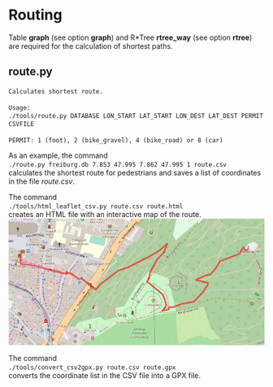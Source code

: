 # Routing

Table **graph** (see option **graph**) and R\*Tree **rtree_way** (see option **rtree**)  
are required for the calculation of shortest paths.

## route.py

```
Calculates shortest route.

Usage:
./tools/route.py DATABASE LON_START LAT_START LON_DEST LAT_DEST PERMIT CSVFILE

PERMIT: 1 (foot), 2 (bike_gravel), 4 (bike_road) or 8 (car)
```

As an example, the command  
`./route.py freiburg.db 7.853 47.995 7.862 47.995 1 route.csv`  
calculates the shortest route for pedestrians and saves a list of
coordinates in the file *route.csv*.

The command  
`./tools/html_leaflet_csv.py route.csv route.html`  
creates an HTML file with an interactive map of the route.  
![routing_path.jpg](routing_path.jpg)  

The command  
`./tools/convert_csv2gpx.py route.csv route.gpx`  
converts the coordinate list in the CSV file into a GPX file.

